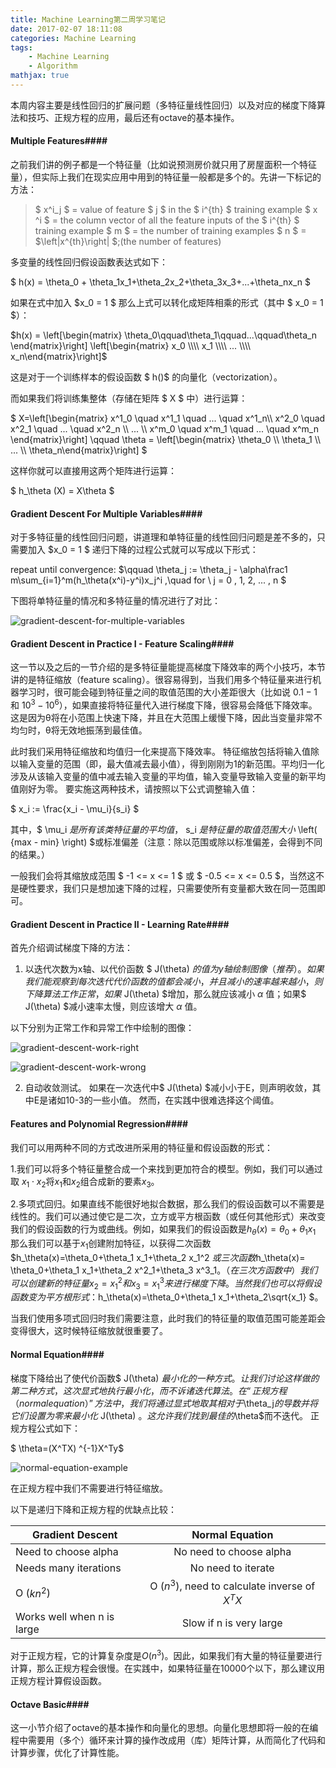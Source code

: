 ```yaml
---
title: Machine Learning第二周学习笔记
date: 2017-02-07 18:11:08
categories: Machine Learning
tags: 
	- Machine Learning
	- Algorithm
mathjax: true
---
```


本周内容主要是线性回归的扩展问题（多特征量线性回归）以及对应的梯度下降算法和技巧、正规方程的应用，最后还有octave的基本操作。

#### Multiple Features####

之前我们讲的例子都是一个特征量（比如说预测房价就只用了房屋面积一个特征量），但实际上我们在现实应用中用到的特征量一般都是多个的。先讲一下标记的方法：

>$ x^i_j $ = value of feature $ j $ in the $ i^{th} $ training example
>$ x ^i $ = the column vector of all the feature inputs of the $ i^{th} $ training example
>$ m $ = the number of training examples
>$ n $ = $\left|x^{th}\right| $;(the number of features) 

多变量的线性回归假设函数表达式如下：

$ h(x) = \theta_0 + \theta_1x_1+\theta_2x_2+\theta_3x_3+...+\theta_nx_n $

如果在式中加入 $x_0 = 1 $ 那么上式可以转化成矩阵相乘的形式（其中 $ x_0 = 1 $）：

$h(x) = \left[\begin{matrix} \theta_0\qquad\theta_1\qquad...\qquad\theta_n \end{matrix}\right] \left[\begin{matrix} x_0 \\\\ x_1 \\\\ ... \\\\ x_n\end{matrix}\right]$

<!-- more -->

这是对于一个训练样本的假设函数 $ h()$ 的向量化（vectorization）。

而如果我们将训练集整体（存储在矩阵 $ X ​$ 中）进行运算：

$ X=\left[\begin{matrix} x^1_0 \quad x^1_1 \quad ...  \quad x^1_n\\\\ x^2_0 \quad x^2_1 \quad ...  \quad x^2_n \\\\ ... \\\\ x^m_0 \quad x^m_1 \quad ...  \quad x^m_n \end{matrix}\right] \qquad \theta = \left[\begin{matrix} \theta_0 \\\\ \theta_1 \\\\ ... \\\\ \theta_n\end{matrix}\right] $ 

这样你就可以直接用这两个矩阵进行运算：

$ h_\theta (X) = X\theta $

#### Gradient Descent For Multiple Variables####

对于多特征量的线性回归问题，讲道理和单特征量的线性回归问题是差不多的，只需要加入 $x_0 = 1 $ 递归下降的过程公式就可以写成以下形式：

repeat until convergence: $\qquad \theta_j  :=   \theta_j - \alpha\frac1 m\sum_{i=1}^m(h_\theta(x^i)-y^i)x_j^i ,\quad for \ j = 0 , 1, 2, ... , n $ 

下图将单特征量的情况和多特征量的情况进行了对比：

![gradient-descent-for-multiple-variables](/images/machine-learning/gradient-descent-for-multiple-variables.png)

#### Gradient Descent in Practice I - Feature Scaling####

这一节以及之后的一节介绍的是多特征量能提高梯度下降效率的两个小技巧，本节讲的是特征缩放（feature scaling）。很容易得到，当我们用多个特征量来进行机器学习时，很可能会碰到特征量之间的取值范围的大小差距很大（比如说 $0.1-1$ 和 $10^3-10^6$），如果直接将特征量代入进行梯度下降，很容易会降低下降效率。这是因为θ将在小范围上快速下降，并且在大范围上缓慢下降，因此当变量非常不均匀时，θ将无效地振荡到最佳值。

此时我们采用特征缩放和均值归一化来提高下降效率。 特征缩放包括将输入值除以输入变量的范围（即，最大值减去最小值），得到刚刚为1的新范围。平均归一化涉及从该输入变量的值中减去输入变量的平均值，输入变量导致输入变量的新平均值刚好为零。 要实施这两种技术，请按照以下公式调整输入值：

$ x_i := \frac{x_i - \mu_i}{s_i} $

其中，$ \mu_i $是所有该类特征量的平均值，$ s_i $是特征量的取值范围大小$ \left( {max - min} \right) $或标准偏差（注意：除以范围或除以标准偏差，会得到不同的结果。）

一般我们会将其缩放成范围 $ -1 <= x <= 1 $ 或 $ -0.5 <= x <= 0.5 $，当然这不是硬性要求，我们只是想加速下降的过程，只需要使所有变量都大致在同一范围即可。

#### Gradient Descent in Practice II - Learning Rate####

首先介绍调试梯度下降的方法：

1. 以迭代次数为x轴、以代价函数 $ J(\theta) $的值为y轴绘制图像（推荐）。如果我们能观察到每次迭代代价函数的值都会减小，并且减小的速率越来越小，则下降算法工作正常，如果$ J(\theta) $增加，那么就应该减小 $\alpha$ 值；如果$ J(\theta) $减小速率太慢，则应该增大 $\alpha$ 值。

以下分别为正常工作和异常工作中绘制的图像：

![gradient-descent-work-right](/images/machine-learning/gradient-descent-work-right.png)

![gradient-descent-work-wrong](/images/machine-learning/gradient-descent-work-wrong.png)

2. 自动收敛测试。 如果在一次迭代中$ J(\theta) $减小小于E，则声明收敛，其中E是诸如10-3的一些小值。 然而，在实践中很难选择这个阈值。

#### Features and Polynomial Regression####

我们可以用两种不同的方式改进所采用的特征量和假设函数的形式：

1.我们可以将多个特征量整合成一个来找到更加符合的模型。例如，我们可以通过取 $x_1⋅x_2$将$x_1$和$x_2$组合成新的要素$x_3$。

2.多项式回归。如果直线不能很好地拟合数据，那么我们的假设函数可以不需要是线性的。我们可以通过使它是二次，立方或平方根函数（或任何其他形式）来改变我们的假设函数的行为或曲线。例如，如果我们的假设函数是$h_\theta (x)=\theta_0+\theta_1 x_1$ 那么我们可以基于$x_1$创建附加特征，以获得二次函数$h_\theta(x)=\theta_0+\theta_1 x_1+\theta_2 x_1^2 $或三次函数$h_\theta(x)= \theta_0+\theta_1 x_1+\theta_2 x^2_1+\theta_3 x^3_1$。（在三次方函数中）我们可以创建新的特征量$$x_2 = x_1^2$$和$$x_3=x_1^3$$来进行梯度下降。当然我们也可以将假设函数变为平方根形式：$h_\theta(x)=\theta_0+\theta_1 x_1+\theta_2\sqrt{x_1} $。

当我们使用多项式回归时我们需要注意，此时我们的特征量的取值范围可能差距会变得很大，这时候特征缩放就很重要了。

#### Normal Equation####

梯度下降给出了使代价函数$ J(\theta) $最小化的一种方式。让我们讨论这样做的第二种方式，这次显式地执行最小化，而不诉诸迭代算法。 在“正规方程（normal equation）”方法中，我们将通过显式地取其相对于$\theta_j$的导数并将它们设置为零来最小化$ J(\theta) $。 这允许我们找到最佳的$\theta$而不迭代。 正规方程公式如下：

$ \theta=(X^TX) ^{-1}X^Ty$

![normal-equation-example](/images/machine-learning/normal-equation-example.png)

在正规方程中我们不需要进行特征缩放。

以下是递归下降和正规方程的优缺点比较：

| Gradient Descent           |             Normal Equation              |
| -------------------------- | :--------------------------------------: |
| Need to choose alpha       |         No need to choose alpha          |
| Needs many iterations      |            No need to iterate            |
| O ($kn^2$)                 | O ($n^3$), need to calculate inverse of $X^TX$ |
| Works well when n is large |         Slow if n is very large          |

对于正规方程，它的计算复杂度是$O(n^3)$。因此，如果我们有大量的特征量要进行计算，那么正规方程会很慢。在实践中，如果特征量在10000个以下，那么建议用正规方程计算假设函数。

#### Octave Basic####

这一小节介绍了octave的基本操作和向量化的思想。向量化思想即将一般的在编程中需要用（多个）循环来计算的操作改成用（库）矩阵计算，从而简化了代码和计算步骤，优化了计算性能。
